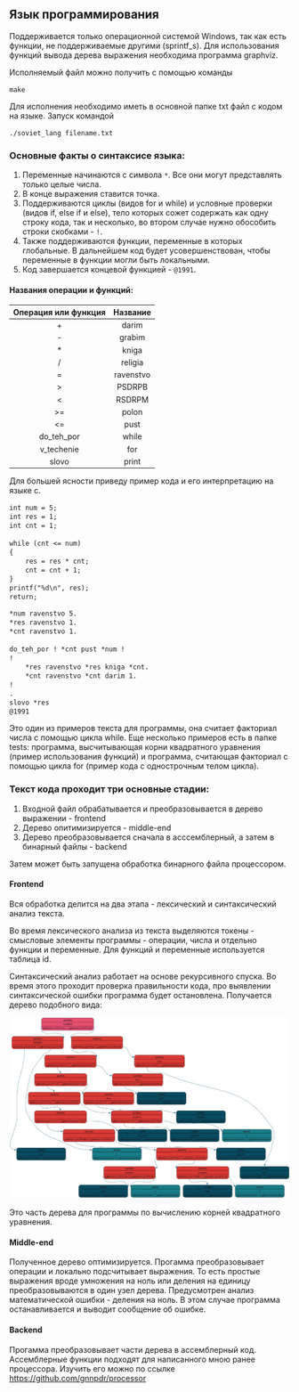 ## Язык программирования

Поддерживается только операционной системой Windows, так как есть функции, не поддерживаемые другими (sprintf_s). Для использования функций вывода дерева выражения необходима программа graphviz.

Исполняемый файл можно получить с помощью команды 
```
make
```
Для исполнения необходимо иметь в основной папке txt файл с кодом на языке. Запуск командой 
```
./soviet_lang filename.txt
```

### Основные факты о синтаксисе языка:
1. Переменные начинаются с символа `*`. Все они могут представлять только целые числа.
2. В конце выражения ставится точка. 
3. Поддерживаются циклы (видов for и while) и условные проверки (видов if, else if и else), тело которых сожет содержать как одну строку кода, так и несколько, во втором случае нужно обособить строки скобками - `!`.
4. Также поддерживаются функции, переменные в которых глобальные. В дальнейшем код будет усовершенствован, чтобы переменные в функции могли быть локальными.
5. Код завершается концевой функцией - `@1991`. 

#### Названия операции и функций:

|   Операция или функция  | Название         |
|:-----------------------:|:----------------:|
| +                       | darim            |
| -                       | grabim           |
| *                       | kniga            |
| /                       | religia          |
| =                       | ravenstvo        |
| >                       | PSDRPB           |
| <                       | RSDRPM           |
| >=                      | polon            |
| <=                      | pust             |
| do_teh_por              | while            |
| v_techenie              | for              |
| slovo                   | print            |


Для большей ясности приведу пример кода и его интерпретацию на языке c.

```
int num = 5;
int res = 1;
int cnt = 1;

while (cnt <= num)
{
    res = res * cnt;
    cnt = cnt + 1;
}
printf("%d\n", res);
return;
```
```
*num ravenstvo 5.
*res ravenstvo 1.
*cnt ravenstvo 1.

do_teh_por ! *cnt pust *num !
!
    *res ravenstvo *res kniga *cnt.
    *cnt ravenstvo *cnt darim 1.
!
.
slovo *res
@1991
```

Это один из примеров текста для программы, она считает факториал числа с помощью цикла while. Еще несколько примеров есть в папке tests: программа, высчитывающая корни квадратного уравнения (пример использования функций) и программа, считающая факториал с помощью цикла for (пример кода с однострочным телом цикла).

### Текст кода проходит три основные стадии:

1. Входной файл обрабатывается и преобразовывается в дерево выражении - frontend
2. Дерево опитимизируется - middle-end
3. Дерево преобразовывается сначала в асссемблерный, а затем в бинарный файлы - backend

Затем может быть запущена обработка бинарного файла процессором.

#### Frontend

Вся обработка делится на два этапа - лексический и синтаксический анализ текста.

Во время лексического анализа из текста выделяются токены - смысловые элементы программы - операции, числа и отдельно функции и переменные. Для функций и переменные используется таблица id.

Синтаксический анализ работает на основе рекурсивного спуска. Во время этого проходит проверка правильности кода, про выявлении синтаксической ошибки программа будет остановлена. Получается дерево подобного вида:

![image](https://github.com/gnnpdr/lang/raw/main/image/image.jpeg)

Это часть дерева для программы по вычислению корней квадратного уравнения.

#### Middle-end

Полученное дерево оптимизируется. Прогамма преобразовывает операции и локально подсчитывает выражения. То есть простые выражения вроде умножения на ноль или деления на единицу преобразовываются в один узел дерева. Предусмотрен анализ математической ошибки - деления на ноль. В этом случае программа останавливается и выводит сообщение об ошибке.

#### Backend

Прогамма преобразовывает части дерева в ассемблерный код. Ассемблерные функции подходят для написанного мною ранее процессора. Изучить его можно по ссылке <https://github.com/gnnpdr/processor>
